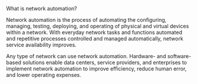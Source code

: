What is network automation?




Network automation is the process of automating the configuring, managing, testing, deploying, and operating of physical and virtual devices within a network. With everyday network tasks and functions automated and repetitive processes controlled and managed automatically, network service availability improves.

Any type of network can use network automation. Hardware- and software-based solutions enable data centers, service providers, and enterprises to implement network automation to improve efficiency, reduce human error, and lower operating expenses.
